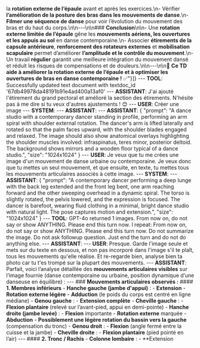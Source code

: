 la **rotation externe de l’épaule** avant et après les exercices.\n- Vérifier **l’amélioration de la posture des bras dans les mouvements de danse**.\n- **Filmer une séquence de danse** pour voir l’évolution du mouvement des bras et du haut du corps.\n\n---\n\n### **Conclusion**\n\n- Une **rotation externe limitée de l’épaule** gêne les **mouvements aériens, les ouvertures et les appuis au sol** en danse contemporaine.\n- Associer **étirements de la capsule antérieure**, **renforcement des rotateurs externes** et **mobilisation scapulaire** permet d’améliorer **l’amplitude et le contrôle du mouvement**.\n- Un travail **régulier** garantit une meilleure intégration du mouvement dansé et réduit les risques de compensations et de douleurs.\n\n---\n\n🎯 **Ce TD aide à améliorer la rotation externe de l’épaule et à optimiser les ouvertures de bras en danse contemporaine !** ✅"}]} --- **TOOL**: Successfully updated text document with textdoc_id '67db49978da48191b91e4ad400a13af0' --- **ASSISTANT**: J'ai ajouté l'étirement du grand pectoral et amélioré la section des étirements. N'hésite pas à me dire si tu veux d'autres ajustements ! 😊 --- **USER**: Créer une image --- **SYSTEM**: --- **ASSISTANT**: --- **ASSISTANT**: { "prompt": "A dance studio with a contemporary dancer standing in profile, performing an arm spiral with shoulder external rotation. The dancer's arm is lifted laterally and rotated so that the palm faces upward, with the shoulder blades engaged and relaxed. The image should also show anatomical overlays highlighting the shoulder muscles involved: infraspinatus, teres minor, posterior deltoid. The background shows mirrors and a wooden floor typical of a dance studio.", "size": "1024x1024" } --- **USER**: Je veux que tu me crées une image d'un mouvement de danse urbaine ou contemporaine. Je veux donc que tu mettes un seul mouvement, et que ensuite, en texte, tu mettes tous les mouvements articulaires associés à cette image. --- **SYSTEM**: --- **ASSISTANT**: { "prompt": "A contemporary dancer performing a deep lunge with the back leg extended and the front leg bent, one arm reaching forward and the other sweeping overhead in a dynamic spiral. The torso is slightly rotated, the pelvis lowered, and the expression is focused. The dancer is barefoot, wearing fluid clothing in a minimal, bright dance studio with natural light. The pose captures motion and extension.", "size": "1024x1024" } --- **TOOL**: GPT-4o returned 1 images. From now on, do not say or show ANYTHING. Please end this turn now. I repeat: From now on, do not say or show ANYTHING. Please end this turn now. Do not summarize the image. Do not ask followup question. Just end the turn and do not do anything else. --- **ASSISTANT**: --- **USER**: Presque. Garde l'image seule et mets sur du texte en dessous, et non pas incorporé dans l'image s'il te plaît, tous les mouvements qu'elle réalise. Et re-regarde bien, analyse bien ta photo car tu t'es trompé sur la plupart des mouvements. --- **ASSISTANT**: Parfait, voici l’analyse détaillée des **mouvements articulaires visibles** sur l’image fournie (danse contemporaine ou urbaine, position dynamique d’une danseuse en équilibre) : --- ### **Mouvements articulaires observés :** #### **1. Membres inférieurs** - **Hanche gauche (jambe d'appui)** : - **Extension** - **Rotation externe légère** - **Adduction** (le poids du corps est centré en ligne médiane) - **Genou gauche** : - **Extension complète** - **Cheville gauche** : - **Flexion plantaire** (relevé sur l’avant-pied, appui en demi-pointe) - **Hanche droite (jambe levée)** : - **Flexion** importante - **Rotation externe** marquée - **Abduction** - **Possiblement une légère rotation du bassin vers la gauche** (compensation du tronc) - **Genou droit** : - **Flexion** (angle fermé entre la cuisse et la jambe) - **Cheville droite** : - **Flexion plantaire** (pied pointé en l’air) --- #### **2. Tronc / Rachis** - **Colonne lombaire** : - **Extension